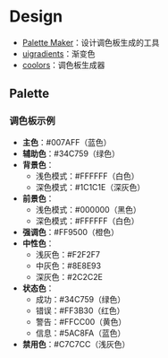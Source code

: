 # Design

- [Palette Maker](https://palettemaker.com/app)：设计调色板生成的工具 
- [uigradients](https://uigradients.com/#GradeGrey)：渐变色
- [coolors](https://coolors.co)：调色板生成器

## Palette

### 调色板示例

- **主色**：#007AFF（蓝色）
- **辅助色**：#34C759（绿色）
- **背景色**：
  - 浅色模式：#FFFFFF（白色）
  - 深色模式：#1C1C1E（深灰色）
- **前景色**：
  - 浅色模式：#000000（黑色）
  - 深色模式：#FFFFFF（白色）
- **强调色**：#FF9500（橙色）
- **中性色**：
  - 浅灰色：#F2F2F7
  - 中灰色：#8E8E93
  - 深灰色：#2C2C2E
- **状态色**：
  - 成功：#34C759（绿色）
  - 错误：#FF3B30（红色）
  - 警告：#FFCC00（黄色）
  - 信息：#5AC8FA（蓝色）
- **禁用色**：#C7C7CC（浅灰色）

